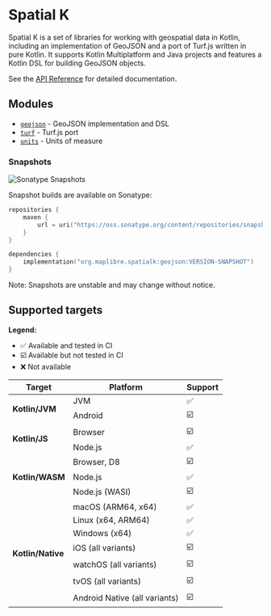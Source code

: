 <div style="text-align: center; width: 100%; height: 200px; background-color: transparent">
    <div style="width: 100%; height: 100%; background-color: #4CAE4F; mask-image: url('./images/logo-icon.svg');
                mask-size: contain; mask-repeat: no-repeat; mask-position: center"></div>
</div>

# Spatial K

Spatial K is a set of libraries for working with geospatial data in Kotlin,
including an implementation of GeoJSON and a port of Turf.js written in pure
Kotlin. It supports Kotlin Multiplatform and Java projects and features a Kotlin
DSL for building GeoJSON objects.

See the [API Reference](api/index.html) for detailed documentation.

## Modules

- [`geojson`](./geojson/index.md) - GeoJSON implementation and DSL
- [`turf`](./turf/index.md) - Turf.js port
- [`units`](./units/index.md) - Units of measure

### Snapshots

![Sonatype Snapshots](https://img.shields.io/maven-metadata/v?metadataUrl=https%3A%2F%2Fcentral.sonatype.com%2Frepository%2Fmaven-snapshots%2Forg%2Fmaplibre%2Fspatialk%2Fgeojson%2Fmaven-metadata.xml&label=Snapshot)

Snapshot builds are available on Sonatype:

```kotlin
repositories {
    maven {
        url = uri("https://oss.sonatype.org/content/repositories/snapshots/")
    }
}

dependencies {
    implementation("org.maplibre.spatialk:geojson:VERSION-SNAPSHOT")
}
```

Note: Snapshots are unstable and may change without notice.

## Supported targets

**Legend:**

- ✅ Available and tested in CI
- ☑️ Available but not tested in CI
- ❌ Not available

<table>
  <thead>
    <tr>
      <th>Target</th>
      <th>Platform</th>
      <th>Support</th>
    </tr>
  </thead>
  <tbody>
    <tr>
      <td rowspan="2"><b>Kotlin/JVM</b></td>
      <td>JVM</td>
      <td>✅</td>
    </tr>
    <tr>
      <td>Android</td>
      <td>☑️</td>
    </tr>
    <tr>
      <td rowspan="2"><b>Kotlin/JS</b></td>
      <td>Browser</td>
      <td>☑️</td>
    </tr>
    <tr>
      <td>Node.js</td>
      <td>✅</td>
    </tr>
    <tr>
      <td rowspan="3"><b>Kotlin/WASM</b></td>
      <td>Browser, D8</td>
      <td>☑️</td>
    </tr>
    <tr>
      <td>Node.js</td>
      <td>✅</td>
    </tr>
    <tr>
      <td>Node.js (WASI)</td>
      <td>☑️</td>
    </tr>
    <tr>
      <td rowspan="7"><b>Kotlin/Native</b></td>
      <td>macOS (ARM64, x64)</td>
      <td>✅</td>
    </tr>
    <tr>
      <td>Linux (x64, ARM64)</td>
      <td>✅</td>
    </tr>
    <tr>
      <td>Windows (x64)</td>
      <td>✅</td>
    </tr>
    <tr>
      <td>iOS (all variants)</td>
      <td>☑️</td>
    </tr>
    <tr>
      <td>watchOS (all variants)</td>
      <td>☑️</td>
    </tr>
    <tr>
      <td>tvOS (all variants)</td>
      <td>☑️</td>
    </tr>
    <tr>
      <td>Android Native (all variants)</td>
      <td>☑️</td>
    </tr>
  </tbody>
</table>
